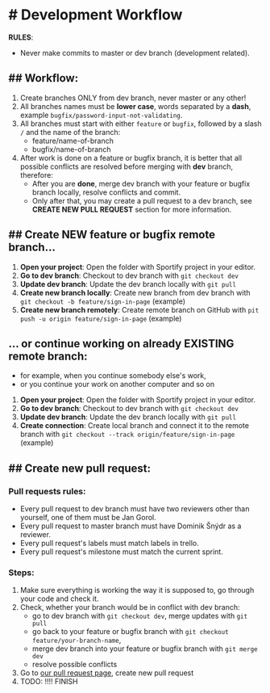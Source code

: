 # # Development Workflow

**RULES**: 
- Never make commits to master or dev branch (development related).

## ## Workflow:
1. Create branches ONLY from dev branch, never master or any other!
1. All branches names must be **lower case**, words separated by a **dash**, example `bugfix/password-input-not-validating`.
1. All branches must start with either `feature` or `bugfix`, followed by a slash `/` and the name of the branch: 
    - feature/name-of-branch
    - bugfix/name-of-branch
4. After work is done on a feature or bugfix branch, it is better that all possible conflicts are resolved before merging with **dev** branch, therefore:
    - After you are **done**, merge dev branch with your feature or bugfix branch locally, resolve conflicts and commit.
    - Only after that, you may create a pull request to a dev branch, see **CREATE NEW PULL REQUEST** section for more information.

## ## Create NEW feature or bugfix remote branch...
1. **Open your project**: Open the folder with Sportify project in your editor.
1. **Go to dev branch**: Checkout to dev branch with `git checkout dev`
1. **Update dev branch**: Update the dev branch locally with `git pull`
1. **Create new branch locally**: Create new branch from dev branch with `git checkout -b feature/sign-in-page` (example)
1. **Create new branch remotely**: Create remote branch on GitHub with `pit push -u origin feature/sign-in-page` (example)

## ... or continue working on already EXISTING remote branch:
  - for example, when you continue somebody else's work, 
  - or you continue your work on another computer and so on

1. **Open your project**: Open the folder with Sportify project in your editor.
1. **Go to dev branch**: Checkout to dev branch with `git checkout dev`
1. **Update dev branch**: Update the dev branch locally with `git pull`
1. **Create connection**: Create local branch and connect it to the remote branch with `git checkout --track origin/feature/sign-in-page` (example)

## ## Create new pull request:
### Pull requests rules:  
- Every pull request to dev branch must have two reviewers other than yourself, one of them must be Jan Gorol. 
- Every pull request to master branch must have Dominik Šnýdr as a reviewer.
- Every pull request's labels must match labels in trello.
- Every pull request's milestone must match the current sprint.

### Steps:
1. Make sure everything is working the way it is supposed to, go through your code and check it.
1. Check, whether your branch would be in conflict with dev branch:
    - go to dev branch with `git checkout dev`, merge updates with `git pull`
    - go back to your feature or bugfix branch with `git checkout feature/your-branch-name`, 
    - merge dev branch into your feature or bugfix branch with `git merge dev`
    - resolve possible conflicts
1. Go to [our pull request page](https://github.com/jaroslavVeverka/Sportify_9/pulls), create new pull request
1. TODO: !!!! FINISH 